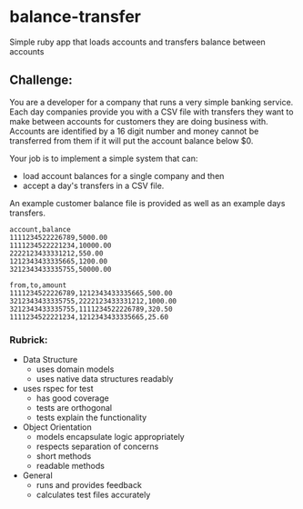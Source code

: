 # balance-transfer
Simple ruby app that loads accounts and transfers balance between accounts


## Challenge:
You are a developer for a company that runs a very simple banking service.
Each day companies provide you with a CSV file with transfers they want to make between accounts for customers they are doing business with.
Accounts are identified by a 16 digit number and money cannot be transferred from them if it will put the account balance below $0.

Your job is to implement a simple system that can:
* load account balances for a single company and then
* accept a day's transfers in a CSV file.

An example customer balance file is provided as well as an example days transfers.

```csv
account,balance
1111234522226789,5000.00
1111234522221234,10000.00
2222123433331212,550.00
1212343433335665,1200.00
3212343433335755,50000.00
```

```csv
from,to,amount
1111234522226789,1212343433335665,500.00
3212343433335755,2222123433331212,1000.00
3212343433335755,1111234522226789,320.50
1111234522221234,1212343433335665,25.60
```

### Rubrick:
* Data Structure
  * uses domain models
  * uses native data structures readably
* uses rspec for test
  * has good coverage
  * tests are orthogonal
  * tests explain the functionality
* Object Orientation
  * models encapsulate logic appropriately
  * respects separation of concerns
  * short methods
  * readable methods
* General
  * runs and provides feedback
  * calculates test files accurately

